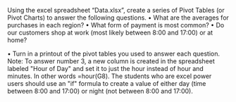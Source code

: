 Using the excel spreadsheet “Data.xlsx”, create a series of Pivot Tables (or Pivot Charts)
to answer the following questions.
• What are the averages for purchases in each region?
• What form of payment is most common?
• Do our customers shop at work (most likely between 8:00 and 17:00) or at
home?

• Turn in a printout of the pivot tables you used to answer each question.
Note: To answer number 3, a new column is created in the spreadsheet labeled "Hour of
Day" and set it to just the hour instead of hour and minutes. In other words =hour(G8). The
students who are excel power users should use an "if" formula to create a value of either
day (time between 8:00 and 17:00) or night (not between 8:00 and 17:00).

